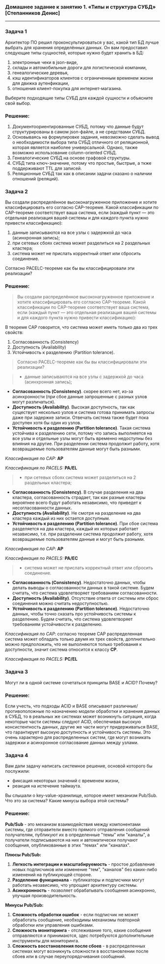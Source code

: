 ### Домашнее задание к занятию 1. «Типы и структура СУБД» [Степанников Денис]

---

### Задача 1
Архитектор ПО решил проконсультироваться у вас, какой тип БД лучше выбрать для хранения определённых данных.
Он вам предоставил следующие типы сущностей, которые нужно будет хранить в БД:

1. электронные чеки в json-виде,
2. склады и автомобильные дороги для логистической компании,
3. генеалогические деревья,
4. кэш идентификаторов клиентов с ограниченным временем жизни для движка аутенфикации,
5. отношения клиент-покупка для интернет-магазина.

Выберите подходящие типы СУБД для каждой сущности и объясните свой выбор.

### Решение:

1. Документоориентированные СУБД, потому что данные будут структурированы в самом json-файле, а не средствами СУБД.
2. Основываясь на формулировке задания, невозможно сделать вывод о необходимости выбора типа СУБД отличного от реляционной, которая является наиболее универсальной. Однако, также возможно использование column-oriented СУБД.
3. Генеалогические СУБД на основе графовой структуры.
4. СУБД типа ключ-значение, потому что простые, быстрые, а ткже поддерживают TTL для записей.
5. Реляционные СУБД так как в описании задачи сказано о наличии отношений (реляций).


### Задача 2
Вы создали распределённое высоконагруженное приложение и хотите классифицировать его согласно CAP-теореме. Какой классификации по CAP-теореме соответствует ваша система, если (каждый пункт — это отдельная реализация вашей системы и для каждого пункта нужно привести классификацию):

1. данные записываются на все узлы с задержкой до часа (асинхронная запись);
2. при сетевых сбоях система может разделиться на 2 раздельных кластера;
3. система может не прислать корректный ответ или сбросить соединение.

Согласно PACELC-теореме как бы вы классифицировали эти реализации?

### Решение:

> Вы создали распределённое высоконагруженное приложение и хотите классифицировать его согласно CAP-теореме. Какой классификации по CAP-теореме соответствует ваша система, если (каждый пункт — это отдельная реализация вашей системы и для каждого пункта нужно привести классификацию):

 В теореме CAP говорится, что система может иметь только два из трех свойств:
 1. Согласованность (Consistency)
 2. Доступность (Availability)
 3. Устойчивость к разделению (Partition tolerance).

  > Согласно PACELC-теореме как бы вы классифицировали эти реализации?

  > - данные записываются на все узлы с задержкой до часа (асинхронная запись);

- **Согласованность (Consistency)**. скорее всего нет, из-за асинхронности (при сбое данные запрошенные с разных узлов могут различаться).
- **Доступность  (Availability)**. Высокая доступность, так как существует несколько узлов и система готова принимать запросы даже при задержке записи. Отвечать система также будет пока доступен хотя бы один из узлов.
- **Устойчивость к разделению (Partition tolerance)**. Такая система устойчива к разделению сети, потому что запись выполняется на все узлы и отдельные узлы могут быть временно недоступны без влияния на другие. При разделении система продолжит работу, хотя возвращаемые пользователям данные могут быть разными.

*Классификация по CAP:* **AР**

*Классификация по PACELS:* **PA/EL**

> - при сетевых сбоях система может разделиться на 2 раздельных кластера;

- **Согласованность (Consistency)**. В случае разделения на два кластера, согласованность страдает, так как разные кластеры вероятнее всего будут работать независимо, что приведет к несогласованности данных.
- **Доступность  (Availability)**. Не смотря на разделение на два кластера каждый из них остается доступным.
- **Устойчивость к разделению (Partition tolerance)**. При сбое система разделяется на два кластера, каждый их которых работает независимо, т.е. при разделении система продолжит работу, хотя возвращаемые пользователям данные и могут быть разными.

*Классификация по CAP*: **AP**

*Классификация по PACELS:* **PA/EC**

> - система может не прислать корректный ответ или сбросить соединение.

- **Согласованность (Consistency)**. Недостаточно данных, чтобы делать выводы о согласованности данных в такой системе. Будем считать, что система удовлетворяет требованиям согласованности.
- **Доступность  (Availability)**. Отсутствие ответа от системы или сброс соединения можно считать недоступностью.
- **Устойчивость к разделению (Partition tolerance)**. Недостаточно данных, чтобы точно сказать про устойчивость системы к разделению. Будем считать, что система удовлетворяет требованиям устойчивости к разделению.

*Классификация по CAP*: согласно теореме CAP распределенная система может обладать только двумя их трех свойств, доплнительно можно предположить, что не выполняются только требования к доступности,  значит система относится к классу **CP**.

*Классификация по PACELS:* **PC/EL**

### Задача 3

Могут ли в одной системе сочетаться принципы BASE и ACID? Почему?

### Решение:

Если учесть, что подходы ACID и BASE описывают различные/противоположные по назначению модели обработки и хранения данных в СУБД, то в реальных же системах может возникнуть ситуация, когда некоторые части системы следуют ACID, обеспечивая высокую консистентность данных, другие же части могут придерживаться BASE, что гарантирует высокую доступность и устойчивость системы. Это очень характерно для распределенных систем, где могут возникать задержки и асинхронное согласование данных между узлами.

### Задача 4
Вам дали задачу написать системное решение, основой которого бы послужили:
 - фиксация некоторых значений с временем жизни,
 - реакция на истечение таймаута.
 
Вы слышали о key-value-хранилище, которое имеет механизм Pub/Sub. Что это за система? Какие минусы выбора этой системы?

### Решение:

**Pub/Sub** - это механизм взаимодействия между компонентами системы, где отправители вместо прямого отправления сообщений получателям, публикуют их в определенные "темы" или "каналы", а получатели подписываются на них и автоматически получают сообщения, опубликованные в этих "темах" или "каналах".

**Плюсы Pub/Sub:**
1. **Легкость интеграции и масштабируемость** - простое добавление новых подписчиков или изменение "тем", "каналов" без каких-либо изменений на публикующей стороне.
2. **Разделение функционала** - публикаторы и подписчики могут работать независимо, что упрощает архитектуру системы.
3. **Асинхронность** - позволяет обрабатывать сообщения асинхронно, улучшая производительность.

**Минусы Pub/Sub:**
1. **Сложность обработки ошибок** - если подписчик не может обработать сообщение, необходимы механизмы повторной обработки или управления ошибками.
2. **Сложность мониторинга** - отслеживание того, какие сообщения отправляются и принимаются, здес потребуются дополнительные инструменты для мониторинга.
3. **Сложность восстановления после сбоев** - в распределенных системах могут возникнуть сложности в восстановлении после сбоев или в случае переупорядочивания сообщений.